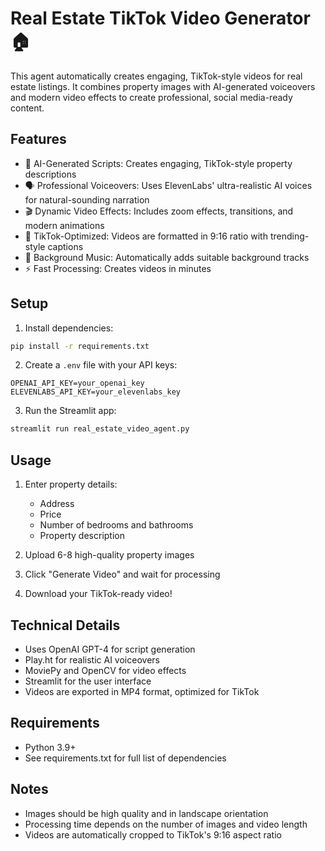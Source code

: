 # Real Estate TikTok Video Generator 🏠

This agent automatically creates engaging, TikTok-style videos for real estate listings. It combines property images with AI-generated voiceovers and modern video effects to create professional, social media-ready content.

## Features

- 📝 AI-Generated Scripts: Creates engaging, TikTok-style property descriptions
- 🗣️ Professional Voiceovers: Uses ElevenLabs' ultra-realistic AI voices for natural-sounding narration
- 🎬 Dynamic Video Effects: Includes zoom effects, transitions, and modern animations
- 📱 TikTok-Optimized: Videos are formatted in 9:16 ratio with trending-style captions
- 🎵 Background Music: Automatically adds suitable background tracks
- ⚡ Fast Processing: Creates videos in minutes

## Setup

1. Install dependencies:
```bash
pip install -r requirements.txt
```

2. Create a `.env` file with your API keys:
```
OPENAI_API_KEY=your_openai_key
ELEVENLABS_API_KEY=your_elevenlabs_key
```

3. Run the Streamlit app:
```bash
streamlit run real_estate_video_agent.py
```

## Usage

1. Enter property details:
   - Address
   - Price
   - Number of bedrooms and bathrooms
   - Property description

2. Upload 6-8 high-quality property images

3. Click "Generate Video" and wait for processing

4. Download your TikTok-ready video!

## Technical Details

- Uses OpenAI GPT-4 for script generation
- Play.ht for realistic AI voiceovers
- MoviePy and OpenCV for video effects
- Streamlit for the user interface
- Videos are exported in MP4 format, optimized for TikTok

## Requirements

- Python 3.9+
- See requirements.txt for full list of dependencies

## Notes

- Images should be high quality and in landscape orientation
- Processing time depends on the number of images and video length
- Videos are automatically cropped to TikTok's 9:16 aspect ratio
